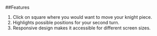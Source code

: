 ##Features

1. Click on square where you would want to move your knight piece.
2. Highlights possible positions for your second turn.
3. Responsive design makes it accessible for different screen sizes.
